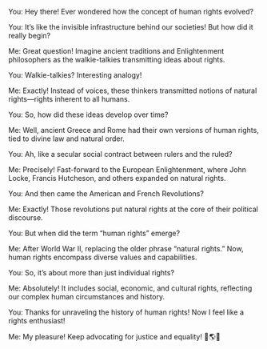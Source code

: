 You: Hey there! Ever wondered how the concept of human rights evolved?

You: It’s like the invisible infrastructure behind our societies! But how did it really begin?

Me: Great question! Imagine ancient traditions and Enlightenment philosophers as the walkie-talkies transmitting ideas about rights.

You: Walkie-talkies? Interesting analogy!

Me: Exactly! Instead of voices, these thinkers transmitted notions of natural rights—rights inherent to all humans.

You: So, how did these ideas develop over time?

Me: Well, ancient Greece and Rome had their own versions of human rights, tied to divine law and natural order.

You: Ah, like a secular social contract between rulers and the ruled?

Me: Precisely! Fast-forward to the European Enlightenment, where John Locke, Francis Hutcheson, and others expanded on natural rights.

You: And then came the American and French Revolutions?

Me: Exactly! Those revolutions put natural rights at the core of their political discourse.

You: But when did the term “human rights” emerge?

Me: After World War II, replacing the older phrase “natural rights.” Now, human rights encompass diverse values and capabilities.

You: So, it’s about more than just individual rights?

Me: Absolutely! It includes social, economic, and cultural rights, reflecting our complex human circumstances and history.

You: Thanks for unraveling the history of human rights! Now I feel like a rights enthusiast!

Me: My pleasure! Keep advocating for justice and equality! 🌟🌎✊

